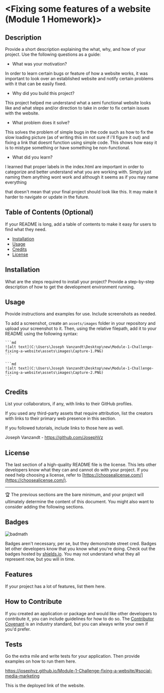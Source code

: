 # <Fixing some features of a website (Module 1 Homework)>

## Description

Provide a short description explaining the what, why, and how of your project. Use the following questions as a guide:

- What was your motivation? 

In order to learn certain bugs or feature of how a website works, it was important to look over an established website and notify certain problems with it that can be easily fixed.

- Why did you build this project?

This project helped me understand what a semi functional website looks like and what steps and/or direction to take in order to fix certain issues with the website.

- What problem does it solve?

This solves the problem of simple bugs in the code such as how to fix the slow loading picture (as of writing this im not sure if i'll figure it out) and fixing a link that doesnt function using simple code. This shows how easy it is to mistype something or have something be non-functional.

- What did you learn?

I learned that proper labels in the index.html are important in order to categorize and better understand what you are working with. Simply just naming them anything wont work and although it seems as if you may name everything <div> that doesn't mean that your final project should look like this. It may make it harder to navigate or update in the future.

## Table of Contents (Optional)

If your README is long, add a table of contents to make it easy for users to find what they need.

- [Installation](#installation)
- [Usage](#usage)
- [Credits](#credits)
- [License](#license)

## Installation

What are the steps required to install your project? Provide a step-by-step description of how to get the development environment running.

## Usage

Provide instructions and examples for use. Include screenshots as needed.

To add a screenshot, create an `assets/images` folder in your repository and upload your screenshot to it. Then, using the relative filepath, add it to your README using the following syntax:

    ```md
    ![alt text](C:\Users\Joseph Vanzandt\Desktop\new\Module-1-Challenge-fixing-a-website\assets\images\Capture-1.PNG)
    ```

    ```md
    ![alt text](C:\Users\Joseph Vanzandt\Desktop\new\Module-1-Challenge-fixing-a-website\assets\images\Capture-2.PNG)
    ```

## Credits

List your collaborators, if any, with links to their GitHub profiles.

If you used any third-party assets that require attribution, list the creators with links to their primary web presence in this section.

If you followed tutorials, include links to those here as well.

Joseph Vanzandt - https://github.com/JosephVz

## License

The last section of a high-quality README file is the license. This lets other developers know what they can and cannot do with your project. If you need help choosing a license, refer to [https://choosealicense.com/](https://choosealicense.com/).

---

🏆 The previous sections are the bare minimum, and your project will ultimately determine the content of this document. You might also want to consider adding the following sections.

## Badges

![badmath](https://img.shields.io/github/languages/top/lernantino/badmath)

Badges aren't necessary, per se, but they demonstrate street cred. Badges let other developers know that you know what you're doing. Check out the badges hosted by [shields.io](https://shields.io/). You may not understand what they all represent now, but you will in time.

## Features

If your project has a lot of features, list them here.

## How to Contribute

If you created an application or package and would like other developers to contribute it, you can include guidelines for how to do so. The [Contributor Covenant](https://www.contributor-covenant.org/) is an industry standard, but you can always write your own if you'd prefer.

## Tests

Go the extra mile and write tests for your application. Then provide examples on how to run them here.

https://josephvz.github.io/Module-1-Challenge-fixing-a-website/#social-media-marketing

This is the deployed link of the website.